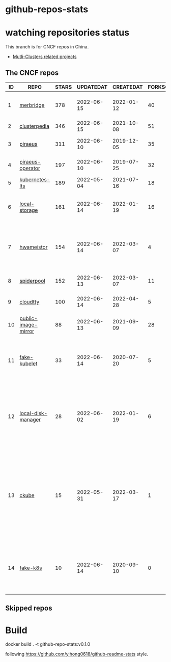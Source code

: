 # github-repos-stats

# watching repositories status

This branch is for CNCF repos in China.
- [Mutli-Clusters related projects](https://github.com/pacoxu/github-repos-stats/tree/multi-clusters)


<!--START_SECTION:github_repos-->
## The CNCF repos
| ID |                                   REPO                                   | STARS | UPDATEDAT  | CREATEDAT  | FORKSCOUNT |                                                                                                                     DESCRIPTIONS                                                                                                                     |
|----|--------------------------------------------------------------------------|-------|------------|------------|------------|------------------------------------------------------------------------------------------------------------------------------------------------------------------------------------------------------------------------------------------------------|
|  1 | [merbridge](https://github.com/merbridge/merbridge)                      |   378 | 2022-06-15 | 2022-01-12 |         40 | Use eBPF to speed up your Service Mesh like crossing an Einstein-Rosen Bridge.                                                                                                                                                                       |
|  2 | [clusterpedia](https://github.com/clusterpedia-io/clusterpedia)          |   346 | 2022-06-15 | 2021-10-08 |         51 | The Encyclopedia of Kubernetes clusters                                                                                                                                                                                                              |
|  3 | [piraeus](https://github.com/piraeusdatastore/piraeus)                   |   311 | 2022-06-10 | 2019-12-05 |         35 | High Available Datastore for Kubernetes                                                                                                                                                                                                              |
|  4 | [piraeus-operator](https://github.com/piraeusdatastore/piraeus-operator) |   197 | 2022-06-10 | 2019-07-25 |         32 | The Piraeus Operator manages LINSTOR clusters in Kubernetes.                                                                                                                                                                                         |
|  5 | [kubernetes-lts](https://github.com/klts-io/kubernetes-lts)              |   189 | 2022-05-04 | 2021-07-16 |         18 | Kubernetes LTS(long term support)                                                                                                                                                                                                                    |
|  6 | [local-storage](https://github.com/hwameistor/local-storage)             |   161 | 2022-06-14 | 2022-01-19 |         16 | Local Storage is one of HwameiStor components. It will provision the local LVM volume.                                                                                                                                                               |
|  7 | [hwameistor](https://github.com/hwameistor/hwameistor)                   |   154 | 2022-06-14 | 2022-03-07 |          4 | HwameiStor system will be deployed by using Helm Charts, including Local Storage, Local Disk Manager, and Scheduler.                                                                                                                                 |
|  8 | [spiderpool](https://github.com/spidernet-io/spiderpool)                 |   152 | 2022-06-13 | 2022-03-07 |         11 | ipam for kubernetes  https://spidernet-io.github.io/spiderpool/                                                                                                                                                                                      |
|  9 | [cloudtty](https://github.com/cloudtty/cloudtty)                         |   100 | 2022-06-14 | 2022-04-28 |          5 | A Friendly Kubernetes CloudShell (Web Terminal) !                                                                                                                                                                                                    |
| 10 | [public-image-mirror](https://github.com/DaoCloud/public-image-mirror)   |    88 | 2022-06-13 | 2021-09-09 |         28 | 很多镜像都在国外。比如 gcr 。国内下载很慢，需要加速。                                                                                                                                                                                                |
| 11 | [fake-kubelet](https://github.com/wzshiming/fake-kubelet)                |    33 | 2022-06-14 | 2020-07-20 |          5 | This is a fake kubelet. that can simulate any number of nodes and maintain pods on those nodes. It is useful for test control plane.                                                                                                                 |
| 12 | [local-disk-manager](https://github.com/hwameistor/local-disk-manager)   |    28 | 2022-06-02 | 2022-01-19 |          6 | Local Disk Manager is one of HwameiStor components. It will manage all the local disks of the HwameiStor nodes, including provision local Disk volume, and disk health management.                                                                   |
| 13 | [ckube](https://github.com/DaoCloud/ckube)                               |    15 | 2022-05-31 | 2022-03-17 |          1 | Kubernetes APIServer 高性能代理组件，代理 APIServer 的 List 请求，其它类型的请求会直接反向代理到原生 APIServer。 CKube 还额外支持了分页、搜索和索引等功能。 并且，CKube 100% 兼容原生 kubectl 和 kube client sdk，只需要简单的配置即可实现全局替换。 |
| 14 | [fake-k8s](https://github.com/wzshiming/fake-k8s)                        |    10 | 2022-06-14 | 2020-09-10 |          0 | fake-k8s is a tool for running Fake Kubernetes clusters, It can be used as an alternative to Kind in some scenarios where you don’t need to actually run the Pod                                                                                     |



## Skipped repos
<!--END_SECTION:github_repos-->

# Build

docker build . -t github-repo-stats:v0.1.0

following https://github.com/yihong0618/github-readme-stats style.
